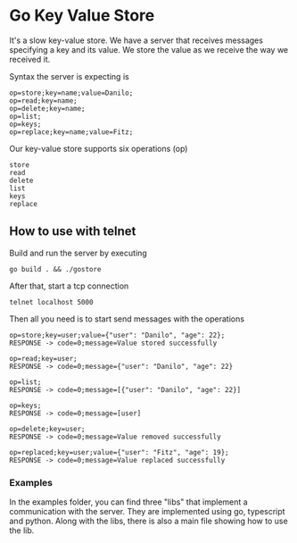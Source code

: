 # Go Key Value Store

It's a slow key-value store. We have a server that receives messages specifying a
key and its value. We store the value as we receive the way we received it.

Syntax the server is expecting is

```
op=store;key=name;value=Danilo;
op=read;key=name;
op=delete;key=name;
op=list;
op=keys;
op=replace;key=name;value=Fitz;
```

Our key-value store supports six operations (op)

```
store
read
delete
list
keys
replace
```

## How to use with telnet

Build and run the server by executing

```
go build . && ./gostore
```

After that, start a tcp connection

```
telnet localhost 5000
```

Then all you need is to start send messages with the operations

```
op=store;key=user;value={"user": "Danilo", "age": 22};
RESPONSE -> code=0;message=Value stored successfully

op=read;key=user;
RESPONSE -> code=0;message={"user": "Danilo", "age": 22}

op=list;
RESPONSE -> code=0;message=[{"user": "Danilo", "age": 22}]

op=keys;
RESPONSE -> code=0;message=[user]

op=delete;key=user;
RESPONSE -> code=0;message=Value removed successfully

op=replaced;key=user;value={"user": "Fitz", "age": 19};
RESPONSE -> code=0;message=Value replaced successfully
```

### Examples

In the examples folder, you can find three "libs" that implement a communication
with the server. They are implemented using go, typescript and python. Along
with the libs, there is also a main file showing how to use the lib.
